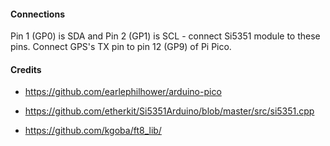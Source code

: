 #### Connections

Pin 1 (GP0) is SDA and Pin 2 (GP1) is SCL - connect Si5351 module to these
pins. Connect GPS's TX pin to pin 12 (GP9) of Pi Pico.


#### Credits

- https://github.com/earlephilhower/arduino-pico

- https://github.com/etherkit/Si5351Arduino/blob/master/src/si5351.cpp

- https://github.com/kgoba/ft8_lib/
